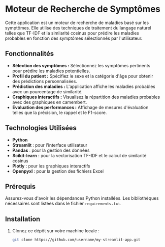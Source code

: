 # Moteur de Recherche de Symptômes

Cette application est un moteur de recherche de maladies basé sur les symptômes. Elle utilise des techniques de traitement du langage naturel telles que TF-IDF et la similarité cosinus pour prédire les maladies probables en fonction des symptômes sélectionnés par l'utilisateur. 

## Fonctionnalités

- **Sélection des symptômes :** Sélectionnez les symptômes pertinents pour prédire les maladies potentielles.
- **Profil du patient :** Spécifiez le sexe et la catégorie d'âge pour obtenir des prédictions personnalisées.
- **Prédiction des maladies :** L'application affiche les maladies probables avec un pourcentage de similarité.
- **Graphiques interactifs :** Visualisez la répartition des maladies probables avec des graphiques en camembert.
- **Évaluation des performances :** Affichage de mesures d'évaluation telles que la précision, le rappel et le F1-score.

## Technologies Utilisées

- **Python**
- **Streamlit** : pour l'interface utilisateur
- **Pandas** : pour la gestion des données
- **Scikit-learn** : pour la vectorisation TF-IDF et le calcul de similarité cosinus
- **Plotly** : pour les graphiques interactifs
- **Openpyxl** : pour la gestion des fichiers Excel

## Prérequis

Assurez-vous d'avoir les dépendances Python installées. Les bibliothèques nécessaires sont listées dans le fichier `requirements.txt`.

## Installation

1. Clonez ce dépôt sur votre machine locale :

   ```bash
   git clone https://github.com/username/my-streamlit-app.git
